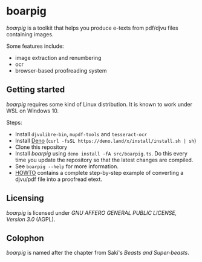 # boarpig

*boarpig* is a toolkit that helps you produce e-texts from pdf/djvu files containing images.

Some features include:

* image extraction and renumbering
* ocr
* browser-based proofreading system

## Getting started

*boarpig* requires some kind of Linux distribution. It is known to work under WSL on Windows 10.

Steps:

* Install `djvulibre-bin`, `mupdf-tools` and `tesseract-ocr`
* Install [Deno](https://deno.land/) (`curl -fsSL https://deno.land/x/install/install.sh | sh`)
* Clone this repository
* Install *boarpig* using `deno install -fA src/boarpig.ts`. Do this every time you update the repository so that the latest changes are compiled.
* See `boarpig --help` for more information.
* [HOWTO](HOWTO.md) contains a complete step-by-step example of converting a djvu/pdf file into a proofread etext.

## Licensing

*boarpig* is licensed under *GNU AFFERO GENERAL PUBLIC LICENSE, Version 3.0* (AGPL).

## Colophon

*boarpig* is named after the chapter from Saki's *Beasts and Super-beasts*.